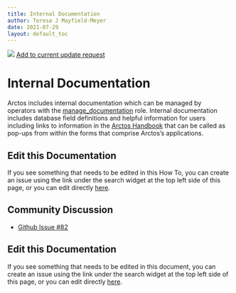 ```yaml
---
title: Internal Documentation
author: Teresa J Mayfield-Meyer
date: 2021-07-29
layout: default_toc
---
```

![](https://raw.githubusercontent.com/ArctosDB/documentation-wiki/gh-pages/tutorial_images/Bear%20Work%20in%20Progress.JPG)
<a href="https://github.com/ArctosDB/documentation-wiki/issues/82" target="_blank">Add to current update request</a>

# Internal Documentation

Arctos includes internal documentation which can be managed by operators with the <a href="https://arctos.database.museum/Admin/user_roles.cfm#manage_documentation" target="_blank">manage_documentation</a> role. Internal documentation includes database field definitions and helpful information for users including links to information in the <a href="https://handbook.arctosdb.org/" target="_blank">Arctos Handbook</a> that can be called as pop-ups from within the forms that comprise Arctos’s applications.  

## Edit this Documentation

If you see something that needs to be edited in this How To, you can create an issue using the link under the search widget at the top left side of this page, or you can edit directly <a href="https://github.com/ArctosDB/documentation-wiki/blob/gh-pages/_documentation/internal_documentation.markdown" target="_blank">here</a>. 

## Community Discussion
    
- <a href="https://github.com/ArctosDB/documentation-wiki/issues/82" target="_blank">Github Issue #82</a>

## Edit this Documentation

If you see something that needs to be edited in this document, you can create an issue using the link under the search widget at the top left side of this page, or you can edit directly <a href="https://github.com/ArctosDB/documentation-wiki/edit/gh-pages/_documentation/internal_documentation.markdown" target="_blank">here</a>.
